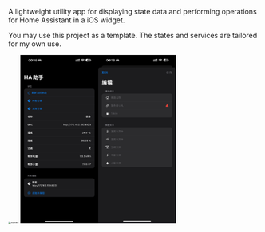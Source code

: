 A lightweight utility app for displaying state data and performing operations for Home Assistant in a iOS widget.

You may use this project as a template. The states and services are tailored for my own use.

<img src="assets/widget.gif" alt="screen" style="zoom:33%;" />

<img src="assets/page.png" alt="page" style="zoom:33%;" />